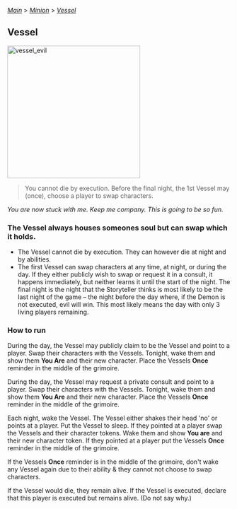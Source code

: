 [*Main*](https://github.com/PowerofMoll/Mining-Timing---A-fancreation-to-Blood-on-the-Clocktower/blob/main) > [_Minion_](https://github.com/PowerofMoll/Mining-Timing---A-fancreation-to-Blood-on-the-Clocktower/blob/main/Minion/README.md) > [_Vessel_](https://github.com/PowerofMoll/Mining-Timing---A-fancreation-to-Blood-on-the-Clocktower/blob/main/Minion/Vessel/README.md)

## Vessel
<img src="https://github.com/user-attachments/assets/5f8ee180-878b-47e3-b7b9-885d36a27093" alt="vessel_evil" width="300" height="300">

> You cannot die by execution. Before the final night, the 1st Vessel may (once), choose a player to swap characters.

*You are now stuck with me. Keep me company. This is going to be so fun.*

### **The Vessel always houses someones soul but can swap which it holds.**
- The Vessel cannot die by execution. They can however die at night and by abilities.
- The first Vessel can swap characters at any time, at night, or during the day. If they either publicly wish to swap or request it in a consult, it happens immediately, but neither learns it until the start of the night. The final night is the night that the Storyteller thinks is most likely to be the last night of the game – the night before the day where, if the Demon is not executed, evil will win. This most likely means the day with only 3 living players remaining.


### How to run
During the day, the Vessel may publicly claim to be the Vessel and point to a player. Swap their characters with the Vessels. Tonight, wake them and show them **You Are** and their new character. Place the Vessels **Once** reminder in the middle of the grimoire.

During the day, the Vessel may request a private consult and point to a player. Swap their characters with the Vessels. Tonight, wake them and show them **You Are** and their new character. Place the Vessels **Once** reminder in the middle of the grimoire.

Each night, wake the Vessel. The Vessel either shakes their head 'no' or points at a player. Put the Vessel to sleep. If they pointed at a player swap the Vessels and their character tokens. Wake them and show **You are** and their new character token. If they pointed at a player put the Vessels **Once** reminder in the middle of the grimoire.

If the Vessels **Once** reminder is in the middle of the grimoire, don't wake any Vessel again due to their ability & they cannot not choose to swap characters.

If the Vessel would die, they remain alive. If the Vessel is executed, declare that this player is executed but remains alive. (Do not say why.)
